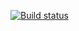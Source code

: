 [![Build status](https://ci.appveyor.com/api/projects/status/mewg97ibmpab71v8?svg=true)](https://ci.appveyor.com/project/florresa/netology-autotesting-lesson-5)